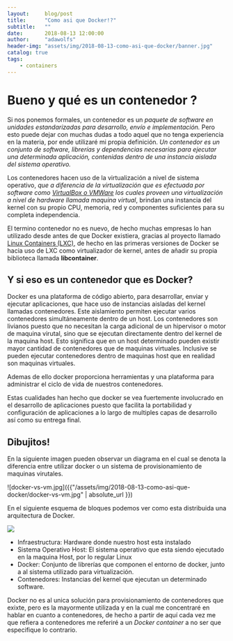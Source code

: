 ```yaml
---
layout:     blog/post
title:      "Como asi que Docker!?"
subtitle:   ""
date:       2018-08-13 12:00:00
author:     "adawolfs"
header-img: "assets/img/2018-08-13-como-asi-que-docker/banner.jpg"
catalog: true
tags:
    - containers
---
```

# Bueno y qué es un contenedor ?

Si nos ponemos formales, un contenedor es un *paquete de software en unidades estandarizadas para desarrollo, envío e implementación.* Pero esto puede dejar con muchas dudas a todo aquel que no tenga experiencia en la materia, por ende utilizaré mi propia definición. *Un contenedor es un conjunto de software, librerías y dependencias necesarias para ejecutar una determinada aplicación, contenidas dentro de una instancia aislada del sistema operativo.*

Los contenedores hacen uso de la virtualización a nivel de sistema operativo, *que a diferencia de la virtualización que es efectuada por software como [VirtualBox o VMWare](https://wiki.archlinux.org/index.php/VirtualBox_(Espa%C3%B1ol)) los cuales proveen una virtualización a nivel de hardware llamada maquina virtual*, brindan una instancia del kernel con su propio CPU, memoria, red y componentes suficientes para su completa independencia.

El termino contenedor no es nuevo, de hecho muchas empresas lo han utilizado desde antes de que Docker existiera, gracias al proyecto llamado [Linux Containers (LXC)](https://wiki.archlinux.org/index.php/Linux_Containers), de hecho en las primeras versiones de Docker se hacia uso de LXC como virtualizador de kernel, antes de añadir su propia biblioteca llamada **libcontainer**.

## Y si eso es un contenedor que es Docker?

Docker es una plataforma de código abierto, para desarrollar, enviar y ejecutar aplicaciones, que hace uso de instancias aisladas del kernel llamadas contenedores. Este aislamiento permiten ejecutar varios contenedores simultáneamente dentro de un host. Los contenedores son livianos puesto que no necesitan la carga adicional de un hipervisor o motor de maquina virutal, sino que se ejecutan directamente dentro del kernel de la maquina host. Esto significa que en un host determinado pueden existir mayor cantidad de contenedores que de maquinas virtuales. Inclusive se pueden ejecutar contenedores dentro de maquinas host que en realidad son maquinas virtuales.

Ademas de ello docker proporciona herramientas y una plataforma para administrar el ciclo de vida de nuestros contenedores.

Estas cualidades han hecho que docker se vea fuertemente involucrado en el desarrollo de aplicaciones puesto que facilita la portabilidad y configuración de aplicaciones a lo largo de multiples capas de desarrollo así como su entrega final.

## Dibujitos!

En la siguiente imagen pueden observar un diagrama en el cual se denota la diferencia entre utilizar docker o un sistema de provisionamiento de maquinas virutales.


![docker-vs-vm.jpg]({{"/assets/img/2018-08-13-como-asi-que-docker/docker-vs-vm.jpg" | absolute_url }})


En el siguiente esquema de bloques podemos ver como esta distribuida una arquitectura de Docker.

<img src="https://www.docker.com/sites/default/files/styles/large/public/container-what-is-container.png" style="margin:0">

- Infraestructura: Hardware donde nuestro host esta instalado
- Sistema Operativo Host: El sistema operativo que esta siendo ejecutado en la maquina Host, por lo regular Linux
- Docker: Conjunto de librerías que componen el entorno de docker, junto a al sistema utilizado para virtualización.
- Contenedores: Instancias del kernel que ejecutan un determinado software.

Docker no es al unica solución para provisionamiento de contenedores que exixte, pero es la mayormente utilizada y en la cual me concentraré en hablar en cuanto a contenedores, de hecho a partir de aquí cada vez me que refiera a contenedores me referiré a un *Docker container* a no ser que especifique lo contrario.
